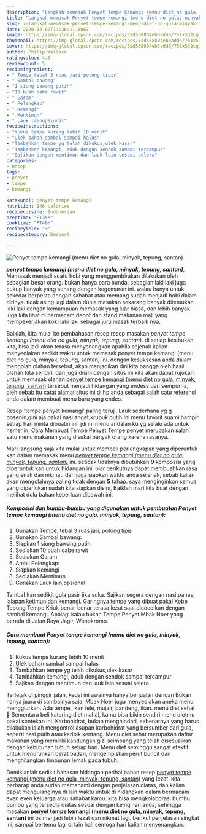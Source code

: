 ```yaml
---
description: "Langkah memasak Penyet tempe kemangi (menu diet no gula, minyak, tepung, santan) yang Sempurna"
title: "Langkah memasak Penyet tempe kemangi (menu diet no gula, minyak, tepung, santan) yang Sempurna"
slug: 7-langkah-memasak-penyet-tempe-kemangi-menu-diet-no-gula-minyak-tepung-santan-yang-sempurna
date: 2020-12-02T17:36:11.606Z
image: https://img-global.cpcdn.com/recipes/52d558804eb3add6/751x532cq70/penyet-tempe-kemangi-menu-diet-no-gula-minyak-tepung-santan-foto-resep-utama.jpg
thumbnail: https://img-global.cpcdn.com/recipes/52d558804eb3add6/751x532cq70/penyet-tempe-kemangi-menu-diet-no-gula-minyak-tepung-santan-foto-resep-utama.jpg
cover: https://img-global.cpcdn.com/recipes/52d558804eb3add6/751x532cq70/penyet-tempe-kemangi-menu-diet-no-gula-minyak-tepung-santan-foto-resep-utama.jpg
author: Philip Wallace
ratingvalue: 4.6
reviewcount: 5
recipeingredient:
- " Tempe tebal 3 ruas jari potong tipis"
- " Sambal bawang"
- "1 siung bawang putih"
- "10 buah cabe rawit"
- " Garam"
- " Pelengkap"
- " Kemangi"
- " Mentimun"
- " Lauk lainopsional"
recipeinstructions:
- "Kukus tempe kurang lebih 10 menit"
- "Ulek bahan sambal sampai halus"
- "Tambahkan tempe yg telah dikukus,ulek kasar"
- "Tambahkan kemangi, aduk dengan sendok sampai tercampur"
- "Sajikan dengan mentimun dan lauk lain sesuai selera"
categories:
- Resep
tags:
- penyet
- tempe
- kemangi

katakunci: penyet tempe kemangi 
nutrition: 146 calories
recipecuisine: Indonesian
preptime: "PT35M"
cooktime: "PT46M"
recipeyield: "3"
recipecategory: Dessert

---
```



![Penyet tempe kemangi (menu diet no gula, minyak, tepung, santan)](https://img-global.cpcdn.com/recipes/52d558804eb3add6/751x532cq70/penyet-tempe-kemangi-menu-diet-no-gula-minyak-tepung-santan-foto-resep-utama.jpg)

<b><i>penyet tempe kemangi (menu diet no gula, minyak, tepung, santan)</i></b>, Memasak menjadi suatu hobi yang menggembirakan dilakukan oleh sebagian besar orang. bukan hanya para bunda, sebagian laki laki juga cukup banyak yang senang dengan kegemaran ini. walau hanya untuk sekedar berpesta dengan sahabat atau memang sudah menjadi hobi dalam dirinya. tidak asing lagi dalam dunia masakan sekarang banyak ditemukan laki laki dengan kemampuan memasak yang luar biasa, dan lebih banyak juga kita lihat di bermacam depot dan stand makanan mall yang mempekerjakan koki laki laki sebagai juru masak terbaik nya.

Baiklah, kita mulai ke pembahasan resep resep masakan <i>penyet tempe kemangi (menu diet no gula, minyak, tepung, santan)</i>. di setiap kesibukan kita, bisa jadi akan terasa menyenangkan apabila sejenak kalian menyediakan sedikit waktu untuk memasak penyet tempe kemangi (menu diet no gula, minyak, tepung, santan) ini. dengan kesuksesan anda dalam mengolah olahan tersebut, akan menjadikan diri kita bangga oleh hasil olahan kita sendiri. dan juga disini dengan situs ini kita akan dapat rujukan untuk memasak olahan <u>penyet tempe kemangi (menu diet no gula, minyak, tepung, santan)</u> tersebut menjadi hidangan yang endess dan sempurna, oleh sebab itu catat alamat situs ini di hp anda sebagai salah satu referensi anda dalam membuat menu baru yang endes.

Resep &#39;tempe penyet kemangi&#39; paling teruji. Lauk sederhana yg g bosenin,gini aja pakai nasi anget,krupuk putih Ini menu favorit suami.hampir setiap hari minta dibuatin ini. jdi ini menu andalan ku yg selalu ada untuk nemenin. Cara Membuat Tempe Penyet Tempe penyet merupakan salah satu menu makanan yang disukai banyak orang karena rasanya.


Mari langsung saja kita mulai untuk membeli perlengkapan yang diperuntuk kan dalam memasak menu <u><i>penyet tempe kemangi (menu diet no gula, minyak, tepung, santan)</i></u> ini. setidak tidaknya dibutuhkan <b>9</b> komposisi yang diperuntuk kan untuk hidangan ini. biar berikutnya dapat membuahkan rasa yang enak dan nikmat. dan juga siapkan waktu anda sejenak, sebab kalian akan mengolahnya paling tidak dengan <b>5</b> tahap. saya menginginkan semua yang diperlukan sudah kita siapkan disini, Baiklah mari kita buat dengan melihat dulu bahan keperluan dibawah ini.

<!--inarticleads1-->

##### Komposisi dan bumbu-bumbu yang digunakan untuk pembuatan Penyet tempe kemangi (menu diet no gula, minyak, tepung, santan):

1. Gunakan  Tempe, tebal 3 ruas jari, potong tipis
1. Gunakan  Sambal bawang:
1. Siapkan 1 siung bawang putih
1. Sediakan 10 buah cabe rawit
1. Sediakan  Garam
1. Ambil  Pelengkap:
1. Siapkan  Kemangi
1. Sediakan  Mentimun
1. Gunakan  Lauk lain,opsional


Tambahkan sedikit gula pasir jika suka. Sajikan segera dengan nasi panas, lalapan ketimun dan kemangi. Garingnya tempe yang dibuat pakai Kobe Tepung Tempe Kriuk benar-benar terasa lezat saat dicocolkan dengan sambal kemangi. Apalagi kalau bukan Tempe Penyet Mbak Noer yang berada di Jalan Raya Jagir, Wonokromo. 

<!--inarticleads2-->

##### Cara membuat Penyet tempe kemangi (menu diet no gula, minyak, tepung, santan):

1. Kukus tempe kurang lebih 10 menit
1. Ulek bahan sambal sampai halus
1. Tambahkan tempe yg telah dikukus,ulek kasar
1. Tambahkan kemangi, aduk dengan sendok sampai tercampur
1. Sajikan dengan mentimun dan lauk lain sesuai selera


Terletak di pinggir jalan, kedai ini awalnya hanya berjualan dengan Bukan hanya juara di sambalnya saja, Mbak Noer juga menyediakan aneka menu menggiurkan. Ada tempe, ikan lele, mujair, bandeng, ikan. menu diet sehat 🌽 Sementara beli katering diet mahal, kamu bisa bikin sendiri menu dietmu pakai sontekan ini. Karbohidrat, bukan menghindari, sebenarnya yang harus dilakukan ialah mengontrol asupan karbohidrat yang bersumber dari gula, seperti nasi putih atau keripik kentang. Menu diet sehat merupakan daftar makanan yang memiliki kandungan gizi seimbang yang telah disesuaikan dengan kebutuhan tubuh setiap hari. Menu diet seminggu sangat efektif untuk menurunkan berat badan, mengempiskan perut buncit dan menghilangkan timbunan lemak pada tubuh. 

Demikianlah sedikit bahasan hidangan perihal bahan resep <u>penyet tempe kemangi (menu diet no gula, minyak, tepung, santan)</u> yang lezat. kita berharap anda sudah memahami dengan penjelasan diatas, dan kalian dapat mengulanginya di lain waktu untuk di hidangkan dalam bermacam even even keluarga atau sahabat kamu. kita bisa mengkolaborasi bumbu bumbu yang tersedia diatas sesuai dengan keinginan anda, sehingga masakan <b>penyet tempe kemangi (menu diet no gula, minyak, tepung, santan)</b> ini bs menjadi lebih lezat dan nikmat lagi. berikut penjelasan singkat ini, sampai bertemu lagi di lain hal. semoga hari kalian menyenangkan.
